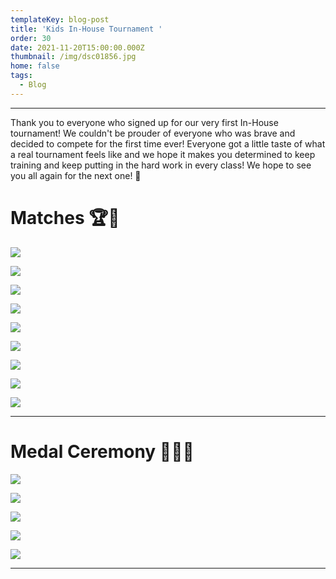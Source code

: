 ```yaml
---
templateKey: blog-post
title: 'Kids In-House Tournament '
order: 30
date: 2021-11-20T15:00:00.000Z
thumbnail: /img/dsc01856.jpg
home: false
tags:
  - Blog
---
```

- - -

Thank you to everyone who signed up for our very first In-House tournament! We couldn't be prouder of everyone who was brave and decided to compete for the first time ever! Everyone got a little taste of what a real tournament feels like and we hope it makes you determined to keep training and keep putting in the hard work in every class! We hope to see you all again for the next one! 💪

# Matches 🏆🥋

![](/img/dsc00839.jpg)

![](/img/67b260de-e522-437a-835b-937555bd2d7f.jpg)

![](/img/dsc00493.jpg)

![](/img/dsc00580.jpg)

![](/img/dsc00957.jpg)

![](/img/dsc00640.jpg)

![](/img/dsc00273.jpg)

![](/img/dsc01549.jpg)

![](/img/dsc01718.jpg)

- - -

# Medal Ceremony 🥇🥈🥉

![](/img/dsc00757.jpg)

![](/img/dsc00681.jpg)

![](/img/dsc01399.jpg)

![](/img/dsc02016.jpg)

![](/img/dsc02065.jpg)

- - -
